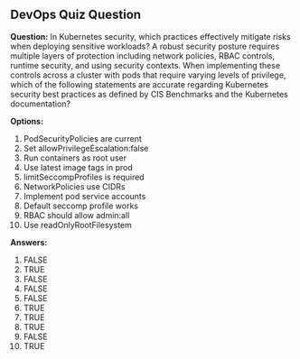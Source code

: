 ## DevOps Quiz Question

**Question:** In Kubernetes security, which practices effectively mitigate risks when deploying sensitive workloads? A robust security posture requires multiple layers of protection including network policies, RBAC controls, runtime security, and using security contexts. When implementing these controls across a cluster with pods that require varying levels of privilege, which of the following statements are accurate regarding Kubernetes security best practices as defined by CIS Benchmarks and the Kubernetes documentation?

**Options:**
1. PodSecurityPolicies are current
2. Set allowPrivilegeEscalation:false
3. Run containers as root user
4. Use latest image tags in prod
5. limitSeccompProfiles is required
6. NetworkPolicies use CIDRs
7. Implement pod service accounts
8. Default seccomp profile works
9. RBAC should allow admin:all
10. Use readOnlyRootFilesystem

**Answers:**
1. FALSE
2. TRUE
3. FALSE
4. FALSE
5. FALSE
6. TRUE
7. TRUE
8. TRUE
9. FALSE
10. TRUE